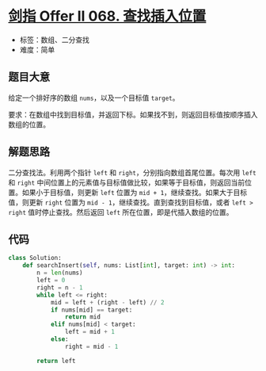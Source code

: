 # [剑指 Offer II 068. 查找插入位置](https://leetcode.cn/problems/N6YdxV/)

- 标签：数组、二分查找
- 难度：简单

## 题目大意

给定一个排好序的数组 `nums`，以及一个目标值 `target`。

要求：在数组中找到目标值，并返回下标。如果找不到，则返回目标值按顺序插入数组的位置。

## 解题思路

二分查找法。利用两个指针 `left` 和 `right`，分别指向数组首尾位置。每次用 `left` 和 `right` 中间位置上的元素值与目标值做比较，如果等于目标值，则返回当前位置。如果小于目标值，则更新 `left` 位置为 `mid + 1`，继续查找。如果大于目标值，则更新 `right` 位置为 `mid - 1`，继续查找。直到查找到目标值，或者 `left > right` 值时停止查找。然后返回 `left` 所在位置，即是代插入数组的位置。

## 代码

```python
class Solution:
    def searchInsert(self, nums: List[int], target: int) -> int:
        n = len(nums)
        left = 0
        right = n - 1
        while left <= right:
            mid = left + (right - left) // 2
            if nums[mid] == target:
                return mid
            elif nums[mid] < target:
                left = mid + 1
            else:
                right = mid - 1

        return left
```

